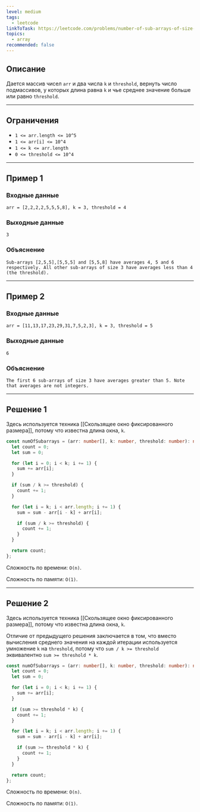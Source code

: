 ```yaml
---
level: medium
tags:
  - leetcode
linkToTask: https://leetcode.com/problems/number-of-sub-arrays-of-size-k-and-average-greater-than-or-equal-to-threshold/description/
topics:
  - array
recommended: false
---
```

## Описание

Дается массив чисел `arr` и два числа `k` и `threshold`, вернуть число подмассивов, у которых длина равна `k` и чье среднее значение больше или равно `threshold`.

---
## Ограничения

- `1 <= arr.length <= 10^5`
- `1 <= arr[i] <= 10^4`
- `1 <= k <= arr.length`
- `0 <= threshold <= 10^4`

---
## Пример 1

### Входные данные

```
arr = [2,2,2,2,5,5,5,8], k = 3, threshold = 4
```
### Выходные данные

```
3
```
### Объяснение

```
Sub-arrays [2,5,5],[5,5,5] and [5,5,8] have averages 4, 5 and 6 respectively. All other sub-arrays of size 3 have averages less than 4 (the threshold).
```

---
## Пример 2

### Входные данные

```
arr = [11,13,17,23,29,31,7,5,2,3], k = 3, threshold = 5
```
### Выходные данные

```
6
```
### Объяснение

```
The first 6 sub-arrays of size 3 have averages greater than 5. Note that averages are not integers.
```

---
## Решение 1

Здесь используется техника [[Скользящее окно фиксированного размера]], потому что известна длина окна, `k`.

```typescript
const numOfSubarrays = (arr: number[], k: number, threshold: number): number => {
  let count = 0;
  let sum = 0;

  for (let i = 0; i < k; i += 1) {
    sum += arr[i];
  }

  if (sum / k >= threshold) {
    count += 1;
  }

  for (let i = k; i < arr.length; i += 1) {
    sum = sum - arr[i - k] + arr[i];

    if (sum / k >= threshold) {
      count += 1;
    }
  }

  return count;
};
```

Сложность по времени: `O(n)`.

Сложность по памяти: `O(1)`.

---
## Решение 2

Здесь используется техника [[Скользящее окно фиксированного размера]], потому что известна длина окна, `k`.

Отличие от предыдущего решения заключается в том, что вместо вычисления среднего значения на каждой итерации используется умножение `k` на `threshold`, потому что `sum / k >= threshold` эквивалентно `sum >= threshold * k`.

```typescript
const numOfSubarrays = (arr: number[], k: number, threshold: number): number => {
  let count = 0;
  let sum = 0;

  for (let i = 0; i < k; i += 1) {
    sum += arr[i];
  }

  if (sum >= threshold * k) {
    count += 1;
  }

  for (let i = k; i < arr.length; i += 1) {
    sum = sum - arr[i - k] + arr[i];

    if (sum >= threshold * k) {
      count += 1;
    }
  }

  return count;
};
```

Сложность по времени: `O(n)`.

Сложность по памяти: `O(1)`.
